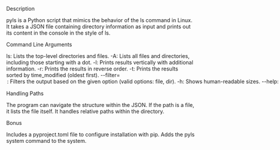 Description

pyls is a Python script that mimics the behavior of the ls command in Linux. It takes a JSON file containing directory information as input and prints out its content in the console in the style of ls.


Command Line Arguments

ls: Lists the top-level directories and files.
-A: Lists all files and directories, including those starting with a dot.
-l: Prints results vertically with additional information.
-r: Prints the results in reverse order.
-t: Prints the results sorted by time_modified (oldest first).
--filter=<option>: Filters the output based on the given option (valid options: file, dir).
-h: Shows human-readable sizes.
--help: Shows a helpful message.

Handling Paths

The program can navigate the structure within the JSON.
If the path is a file, it lists the file itself.
It handles relative paths within the directory.

Bonus

Includes a pyproject.toml file to configure installation with pip.
Adds the pyls system command to the system.
